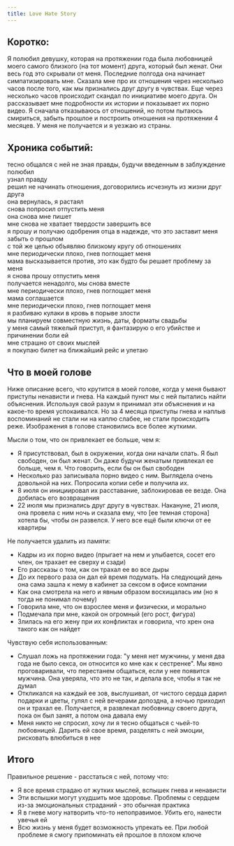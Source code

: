 ```yaml
---
title: Love Hate Story
---
```


## Коротко:  
Я полюбил девушку, которая на протяжении года была любовницей моего самого близкого (на тот момент) друга, который был женат. 
Они весь год это скрывали от меня. Последние полгода она начинает симпатизировать мне. Сказала мне про их отношения через несколько часов после того, как мы признались друг другу в чувствах. 
Еще через несколько часов происходит скандал по инициативе моего друга. Он рассказывает мне подробности их истории и показывает их порно видео. 
Я сначала отказываюсь от отношений, но потом пытаюсь смириться, забыть прошлое и построить отношения на протяжении 4 месяцев. У меня не получается и я уезжаю из страны.

## Хроника событий:  
тесно общался с ней не зная правды, будучи введенным в заблуждение  
полюбил  
узнал правду   
решил не начинать отношения, договорились исчезнуть из жизни друг друга   
она вернулась, я растаял   
снова попросил отпустить меня   
она снова мне пишет   
мне снова не хватает твердости завершить все   
я прошу и получаю одобрения отца в надежде, что это заставит меня забыть о прошлом   
с той же целью объявляю близкому кругу об отношениях   
мне периодически плохо, гнев поглощает меня   
мама высказывается против, это как будто бы решает проблему за меня   
я снова прошу отпустить меня   
получается ненадолго, мы снова вместе   
мне периодически плохо, гнев поглощает меня   
мама соглашается   
мне периодически плохо, гнев поглощает меня   
я разбиваю кулаки в кровь в порыве злости   
мы планируем совместную жизнь, даты, форматы свадьбы   
у меня самый тяжелый приступ, я фантазирую о его убийстве и причинении боли ей  
мне страшно от своих мыслей   
я покупаю билет на ближайший рейс и улетаю

## Что в моей голове
Ниже описание всего, что крутится в моей голове, когда у меня бывают приступы ненависти и гнева. На каждый пункт мы с ней пытались найти объяснения. Используя свой разум я принимал эти объяснения и на какое-то время успокаивался. Но за 4 месяца приступы гнева и наплыв воспоминаний не стали ни на каплю слабее, не стали происходить реже. Изображения в голове становились все более жуткими.

Мысли о том, что он привлекает ее больше, чем я:
- Я присутствовал, был в окружении, когда они начали спать. Я был свободен, он был женат. Он даже будучи женатым привлекал ее больше, чем я. Что говорить, если бы он был свободен
- Несколько раз записывала порно видео с ним. Выглядела очень довольной на них. Попросила копии себе и получила их.
- 8 июля он инициировал их расставание, заблокировав ее везде. Она добилась его возвращения
- 22 июля мы признались друг другу в чувствах. Накануне, 21 июля, она провела с ним ночь и сказала ему, что [ее темная сторона] хотела бы, чтобы он развелся. У него все ещё были ключи от ее квартиры

Не получается удалить из памяти:
- Кадры из их порно видео (прыгает на нем и улыбается, сосет его член, он трахает ее сверху и сзади)
- Его рассказы о том, как он трахал ее во все дыры
- До их первого раза он дал ей время подумать. На следующий день она сама зашла к нему в кабинет за сексом в офисе компании
- Как она смотрела на него и явным образом восхищалась им (но я тогда не понимал почему)
- Говорила мне, что он взрослее меня и физически, и морально
- Подмечала при мне, какой он огромный (его рост, фигура)
- Злилась на его жену при их конфликтах и говорила, что хрен она такого как он найдет

Чувствую себя использованным:
- Слушал ложь на протяжении года: "у меня нет мужчины, у меня два года не было секса, он относится ко мне как к сестренке". 
  Мы явно проговаривали, что перестанем общаться, если у нее появится мужчина. Она уверяла, что это не так, и делала все, чтобы я так не думал
- Откликался на каждый ее зов, выслушивал, от чистого сердца дарил подарки и цветы, гулял с ней вечерами допоздна, а ночью приходил он и трахал ее. Получается, я развлекал любовницу своего друга, пока он был занят, а потом она давала ему
- Меня никто не спросил, хочу ли я тесно общаться с чьей-то любовницей. Дарить ей свое время, разделять с ней эмоции, рисковать влюбиться в нее

## Итого
Правильное решение - расстаться с ней, потому что:
- Я все время страдаю от жутких мыслей, вспышек гнева и ненависти
- Эти вспышки могут ухудшить мое здоровье. Проблемы с сердцем из-за эмоциональных страданий - это обычная практика
- Я в гневе могу натворить что-то непоправимое. Убить его, нанести увечья ей
- Всю жизнь у меня будет возможность упрекать ее. При любой проблеме я смогу припоминать ей прошлое в плохом ключе


